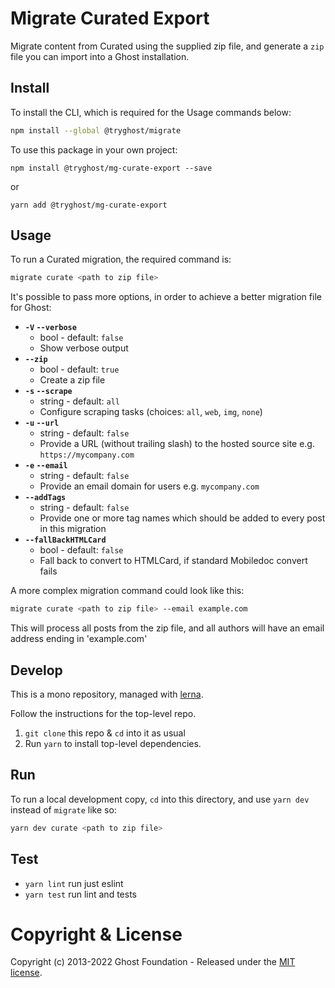 # Migrate Curated Export

Migrate content from Curated using the supplied zip file, and generate a `zip` file you can import into a Ghost installation.


## Install

To install the CLI, which is required for the Usage commands below:

```sh
npm install --global @tryghost/migrate
```

To use this package in your own project:

`npm install @tryghost/mg-curate-export --save`

or

`yarn add @tryghost/mg-curate-export`


## Usage

To run a Curated migration, the required command is:

```sh
migrate curate <path to zip file>
```

It's possible to pass more options, in order to achieve a better migration file for Ghost:

- **`-V` `--verbose`**
    - bool - default: `false`
    - Show verbose output
- **`--zip`**
    - bool - default: `true`
    - Create a zip file
- **`-s` `--scrape`**
    - string - default: `all`
    - Configure scraping tasks (choices: `all`, `web`, `img`, `none`)
- **`-u` `--url`**
    - string - default: `false`
    - Provide a URL (without trailing slash) to the hosted source site e.g. `https://mycompany.com`
- **`-e` `--email`**
    - string - default: `false`
    - Provide an email domain for users e.g. `mycompany.com`
- **`--addTags`**
    - string - default: `false`
    - Provide one or more tag names which should be added to every post in this migration
- **`--fallBackHTMLCard`**
    - bool - default: `false`
    - Fall back to convert to HTMLCard, if standard Mobiledoc convert fails

A more complex migration command could look like this:

```sh
migrate curate <path to zip file> --email example.com
```

This will process all posts from the zip file, and all authors will have an email address ending in 'example.com'


## Develop

This is a mono repository, managed with [lerna](https://lerna.js.org).

Follow the instructions for the top-level repo.
1. `git clone` this repo & `cd` into it as usual
2. Run `yarn` to install top-level dependencies.


## Run

To run a local development copy, `cd` into this directory, and use `yarn dev` instead of `migrate` like so:

```sh
yarn dev curate <path to zip file>
```


## Test

- `yarn lint` run just eslint
- `yarn test` run lint and tests


# Copyright & License

Copyright (c) 2013-2022 Ghost Foundation - Released under the [MIT license](LICENSE).
